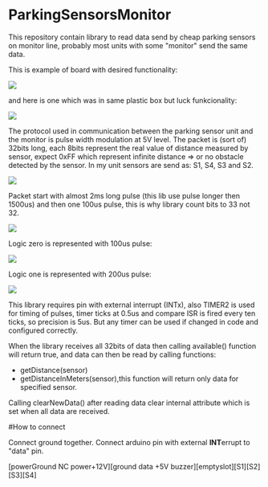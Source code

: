 # ParkingSensorsMonitor

This repository contain library to read data send by cheap parking sensors on monitor line, probably most units with some "monitor" send the same data. 

This is example of board with desired functionality:

<img src="https://raw.githubusercontent.com/tomaskovacik/ParkingSensorsMonitor/master/pics/20191115_175723.jpg" />

and here is one which was in same plastic box but luck funkcionality:

<img src="https://raw.githubusercontent.com/tomaskovacik/ParkingSensorsMonitor/master/pics/20191115_175726.jpg" />

The protocol used in communication between the parking sensor unit and the monitor is pulse width modulation at 5V level.
The packet is (sort of) 32bits long, each 8bits represent the real value of distance measured by sensor, expect 0xFF which represent infinite distance => or no obstacle detected by the sensor.
In my unit sensors are send as: S1, S4, S3 and S2.

<img src="https://raw.githubusercontent.com/tomaskovacik/ParkingSensorsMonitor/master/pics/pulseview1.png" />

Packet start with almost 2ms long pulse (this lib use pulse longer then 1500us) and then one 100us pulse, this is why library count bits to 33 not 32. 

<img src="https://raw.githubusercontent.com/tomaskovacik/ParkingSensorsMonitor/master/pics/start_pulse.png" />

Logic zero is represented with 100us pulse:

<img src="https://raw.githubusercontent.com/tomaskovacik/ParkingSensorsMonitor/master/pics/100us.png" />

Logic one is represented with 200us pulse:

<img src="https://raw.githubusercontent.com/tomaskovacik/ParkingSensorsMonitor/master/pics/200us.png" />

This library requires pin with external interrupt (INTx), also TIMER2 is used for timing of pulses, timer ticks at 0.5us and compare ISR is fired every ten ticks, so precision is 5us. But any timer can be used if changed in code and configured correctly.

When the library receives all 32bits of data then calling available() function will return true, and data can then be read by calling functions:
 
 - getDistance(sensor)
 - getDistanceInMeters(sensor),this function will return only data for specified sensor.
 
Calling clearNewData() after reading data clear internal attribute which is set when all data are received.

#How to connect

Connect ground together.
Connect arduino pin with external **INT**errupt to "data" pin.

[powerGround NC power+12V][ground data +5V buzzer][emptyslot][S1][S2][S3][S4]
